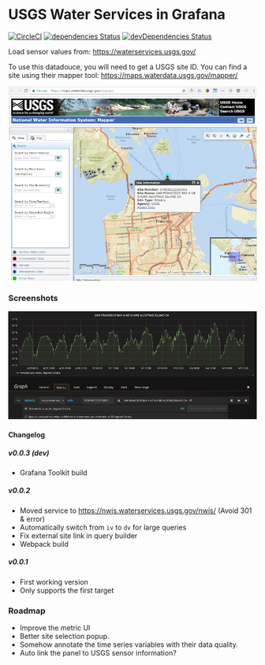 # USGS Water Services in Grafana

[![CircleCI](https://circleci.com/gh/NatelEnergy/natel-usgs-datasource/tree/master.svg?style=svg)](https://circleci.com/gh/NatelEnergy/natel-usgs-datasource/tree/master)
[![dependencies Status](https://david-dm.org/NatelEnergy/natel-usgs-datasource/status.svg)](https://david-dm.org/NatelEnergy/natel-usgs-datasource)
[![devDependencies Status](https://david-dm.org/NatelEnergy/natel-usgs-datasource/dev-status.svg)](https://david-dm.org/NatelEnergy/natel-usgs-datasource?type=dev)

Load sensor values from: https://waterservices.usgs.gov/

To use this datadouce, you will need to get a USGS site ID. You can find a site using their mapper tool:
https://maps.waterdata.usgs.gov/mapper/

![Mapper](https://raw.githubusercontent.com/NatelEnergy/natel-usgs-datasource/master/src/img/screenshot-usgs.png)

### Screenshots

![Alcatraz](https://raw.githubusercontent.com/NatelEnergy/natel-usgs-datasource/master/src/img/screenshot-site.png)

#### Changelog


##### v0.0.3 (dev)

* Grafana Toolkit build

##### v0.0.2

* Moved service to https://nwis.waterservices.usgs.gov/nwis/ (Avoid 301 & error)
* Automatically switch from `iv` to `dv` for large queries
* Fix external site link in query builder
* Webpack build

##### v0.0.1

* First working version
* Only supports the first target

### Roadmap

* Improve the metric UI
* Better site selection popup.
* Somehow annotate the time series variables with their data quality.
* Auto link the panel to USGS sensor information?
